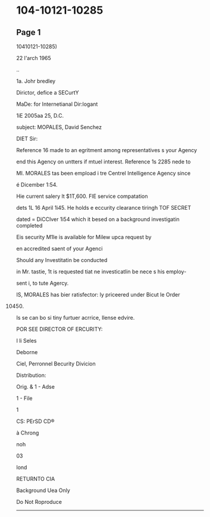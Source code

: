 # 104-10121-10285

## Page 1

10410121-10285)

22 l'arch 1965

..

1a. Johr bredley

Dirictor, defice a SECurtY

MaDe: for Internetianal Dir:logant

1iE 2005aa 25, D.C.

subject: MOPALES, David Senchez

DIET Sir:

Reference 16 made to an egritment among representatives s your Agency

end this Agency on untters if mtuel interest. Reference 1s 2285 nede to

MI. MORALES tas been empload i tre Centrel Intelligence Agency since

é Dicember 1:54.

Hie current salery lt $1T,600. FlE service compatation

dets 1L 16 April 1i45. He holds e eccurity clearance tiringh TOF SECRET

dated = DiCCIver 1i54 which it besed on a background investigatin completed

Eis security M1le is available for Milew upca request by

en accredited saent of your Agenci

Should any Investitatin be conducted

in Mr. tastie, 1t is requested tiat ne investicatlin be nece s his employ-

sent i, to tute Agercy.

IS, MORALES has bier ratisfector: ly priceered under Bicut le Order

10450.

Is se can bo si tiny furtuer acrrice, Ilense edvire.

POR SEE DIRECTOR OF ERCURITY:

I li Seles

Deborne

Ciel, Perronnel Becurity Divicion

Distribution:

Orig. & 1 - Adse

1 - File

1

CS: PErSD CD®

à Chrong

noh

03

lond

RETURNTO CIA

Background Uea Only

Do Not Roproduce

---

